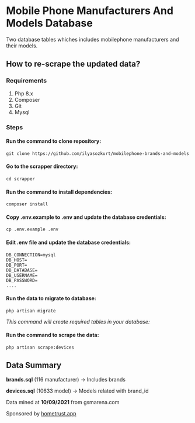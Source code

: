# Mobile Phone Manufacturers And Models Database
Two database tables whiches includes mobilephone manufacturers and their models.

## How to re-scrape the updated data?

### Requirements

1. Php 8.x
2. Composer
3. Git
4. Mysql

### Steps

#### Run the command to clone repository:

    git clone https://github.com/ilyasozkurt/mobilephone-brands-and-models

#### Go to the scrapper directory:

    cd scrapper

#### Run the command to install dependencies:
    
    composer install

#### Copy .env.example to .env and update the database credentials:

    cp .env.example .env

#### Edit .env file and update the database credentials:

    DB_CONNECTION=mysql
    DB_HOST=
    DB_PORT=
    DB_DATABASE=
    DB_USERNAME=
    DB_PASSWORD=
    ....

#### Run the data to migrate to database:

    php artisan migrate

_This command will create required tables in your database:_

#### Run the command to scrape the data:

    php artisan scrape:devices

## Data Summary

**brands.sql** (116 manufacturer) -> Includes brands

**devices.sql** (10633 model) -> Models related with brand_id

Data mined at **10/09/2021** from gsmarena.com

Sponsored by [hometrust.app](https://hometrust.app "Property Reviews Platform")
